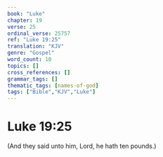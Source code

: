 ```yaml
---
book: "Luke"
chapter: 19
verse: 25
ordinal_verse: 25757
ref: "Luke 19:25"
translation: "KJV"
genre: "Gospel"
word_count: 10
topics: []
cross_references: []
grammar_tags: []
thematic_tags: [names-of-god]
tags: ["Bible","KJV","Luke"]
---
```


# Luke 19:25

(And they said unto him, Lord, he hath ten pounds.)
